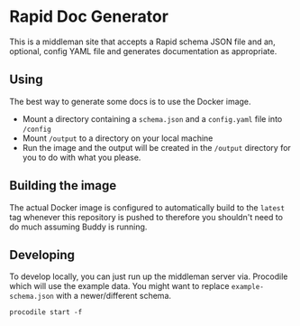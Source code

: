 # Rapid Doc Generator

This is a middleman site that accepts a Rapid schema JSON file and an, optional, config YAML file and generates documentation as appropriate.

## Using

The best way to generate some docs is to use the Docker image.

- Mount a directory containing a `schema.json` and a `config.yaml` file into `/config`
- Mount `/output` to a directory on your local machine
- Run the image and the output will be created in the `/output` directory for you to do with what you please.

## Building the image

The actual Docker image is configured to automatically build to the `latest` tag whenever this repository is pushed to therefore you shouldn't need to do much assuming Buddy is running.

## Developing

To develop locally, you can just run up the middleman server via. Procodile which will use the example data. You might want to replace `example-schema.json` with a newer/different schema.

```
procodile start -f
```
